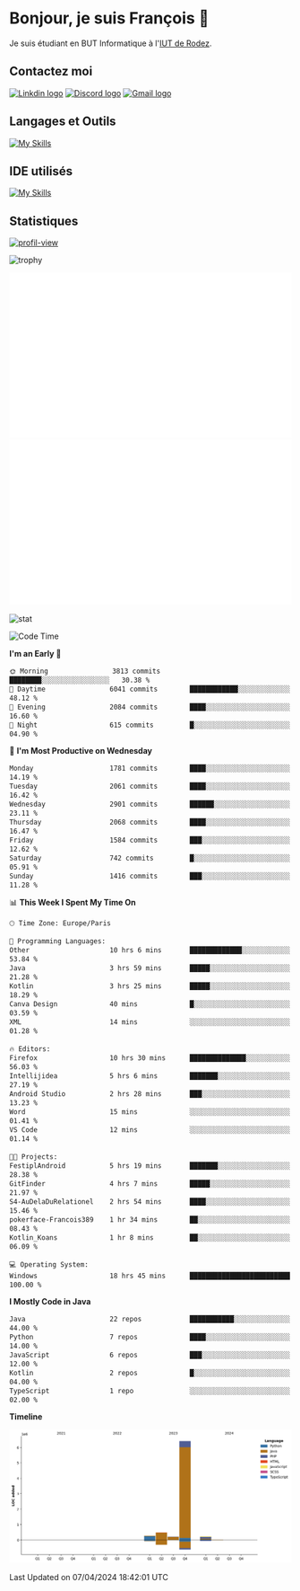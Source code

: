 # Bonjour, je suis François 👋

Je suis étudiant en BUT Informatique à l'[IUT de Rodez](https://iut-rodez.fr).

## Contactez moi

<p>
<a href="https://www.linkedin.com/in/fran%C3%A7ois-de-saint-palais-00985327a/" target="blank"><img src="https://img.shields.io/badge/LinkedIn-0077B5?style=for-the-badge&logo=linkedin&logoColor=white" alt="Linkdin logo"/></a>
<a href="https://discord.gg/francis389" target="blank"><img src="https://img.shields.io/badge/Discord-7289DA?style=for-the-badge&logo=discord&logoColor=white" alt="Discord logo" /></a>
<a href="mailto:francois-sp@gmx.fr" target="blank"><img src="https://img.shields.io/badge/Gmail-D14836?style=for-the-badge&logo=gmail&logoColor=white" alt="Gmail logo"/></a> 
</p>

## Langages et Outils

[![My Skills](https://skillicons.dev/icons?i=java,py,kotlin,git,html,css,sass,vue,angular,react,bootstrap,js,jquery,ts,php,mysql,sqlite,grafana,linux,windows,figma,postman)](https://skillicons.dev)

## IDE utilisés

[![My Skills](https://skillicons.dev/icons?i=idea,phpstorm,pycharm,androidstudio,vscode,webstorm,eclipse)](https://skillicons.dev)

## Statistiques

[![profil-view](https://komarev.com/ghpvc/?username=francois389&label=Profile%20views&color=0e75b6&style=flat)](https://github.com/ryo-ma/github-profile-trophy)

![trophy](https://github-profile-trophy.vercel.app/?username=Francois389&theme=onedark&column=-1)

![top-lang](https://raw.githubusercontent.com/Francois389/github-stat/master/generated/languages.svg#gh-dark-mode-only)
![](https://raw.githubusercontent.com/Francois389/github-stat/master/generated/overview.svg#gh-dark-mode-only)

![stat](https://github-readme-stats.vercel.app/api?username=francois389&show_icons=true&locale=fr&theme=onedark)

<!--START_SECTION:waka-->
![Code Time](http://img.shields.io/badge/Code%20Time-122%20hrs%2059%20mins-blue)

**I'm an Early 🐤** 

```text
🌞 Morning                3813 commits        ████████░░░░░░░░░░░░░░░░░   30.38 % 
🌆 Daytime                6041 commits        ████████████░░░░░░░░░░░░░   48.12 % 
🌃 Evening                2084 commits        ████░░░░░░░░░░░░░░░░░░░░░   16.60 % 
🌙 Night                  615 commits         █░░░░░░░░░░░░░░░░░░░░░░░░   04.90 % 
```
📅 **I'm Most Productive on Wednesday** 

```text
Monday                   1781 commits        ████░░░░░░░░░░░░░░░░░░░░░   14.19 % 
Tuesday                  2061 commits        ████░░░░░░░░░░░░░░░░░░░░░   16.42 % 
Wednesday                2901 commits        ██████░░░░░░░░░░░░░░░░░░░   23.11 % 
Thursday                 2068 commits        ████░░░░░░░░░░░░░░░░░░░░░   16.47 % 
Friday                   1584 commits        ███░░░░░░░░░░░░░░░░░░░░░░   12.62 % 
Saturday                 742 commits         █░░░░░░░░░░░░░░░░░░░░░░░░   05.91 % 
Sunday                   1416 commits        ███░░░░░░░░░░░░░░░░░░░░░░   11.28 % 
```


📊 **This Week I Spent My Time On** 

```text
🕑︎ Time Zone: Europe/Paris

💬 Programming Languages: 
Other                    10 hrs 6 mins       █████████████░░░░░░░░░░░░   53.84 % 
Java                     3 hrs 59 mins       █████░░░░░░░░░░░░░░░░░░░░   21.28 % 
Kotlin                   3 hrs 25 mins       █████░░░░░░░░░░░░░░░░░░░░   18.29 % 
Canva Design             40 mins             █░░░░░░░░░░░░░░░░░░░░░░░░   03.59 % 
XML                      14 mins             ░░░░░░░░░░░░░░░░░░░░░░░░░   01.28 % 

🔥 Editors: 
Firefox                  10 hrs 30 mins      ██████████████░░░░░░░░░░░   56.03 % 
Intellijidea             5 hrs 6 mins        ███████░░░░░░░░░░░░░░░░░░   27.19 % 
Android Studio           2 hrs 28 mins       ███░░░░░░░░░░░░░░░░░░░░░░   13.23 % 
Word                     15 mins             ░░░░░░░░░░░░░░░░░░░░░░░░░   01.41 % 
VS Code                  12 mins             ░░░░░░░░░░░░░░░░░░░░░░░░░   01.14 % 

🐱‍💻 Projects: 
FestiplAndroid           5 hrs 19 mins       ███████░░░░░░░░░░░░░░░░░░   28.38 % 
GitFinder                4 hrs 7 mins        █████░░░░░░░░░░░░░░░░░░░░   21.97 % 
S4-AuDelaDuRelationel    2 hrs 54 mins       ████░░░░░░░░░░░░░░░░░░░░░   15.46 % 
pokerface-Francois389    1 hr 34 mins        ██░░░░░░░░░░░░░░░░░░░░░░░   08.43 % 
Kotlin_Koans             1 hr 8 mins         ██░░░░░░░░░░░░░░░░░░░░░░░   06.09 % 

💻 Operating System: 
Windows                  18 hrs 45 mins      █████████████████████████   100.00 % 
```

**I Mostly Code in Java** 

```text
Java                     22 repos            ███████████░░░░░░░░░░░░░░   44.00 % 
Python                   7 repos             ████░░░░░░░░░░░░░░░░░░░░░   14.00 % 
JavaScript               6 repos             ███░░░░░░░░░░░░░░░░░░░░░░   12.00 % 
Kotlin                   2 repos             █░░░░░░░░░░░░░░░░░░░░░░░░   04.00 % 
TypeScript               1 repo              ░░░░░░░░░░░░░░░░░░░░░░░░░   02.00 % 
```



**Timeline**

![Lines of Code chart](https://raw.githubusercontent.com/Francois389/Francois389/main/assets/bar_graph.png)


 Last Updated on 07/04/2024 18:42:01 UTC
<!--END_SECTION:waka-->
